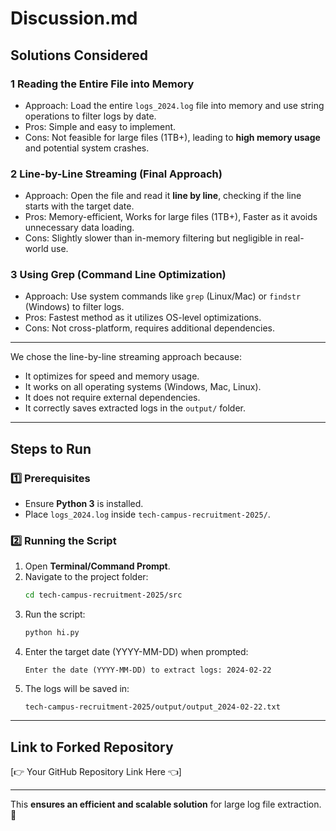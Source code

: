 # **Discussion.md**

## **Solutions Considered**

### **1️ Reading the Entire File into Memory**
- Approach: Load the entire `logs_2024.log` file into memory and use string operations to filter logs by date.
- Pros: Simple and easy to implement.
- Cons: Not feasible for large files (1TB+), leading to **high memory usage** and potential system crashes.

### **2️ Line-by-Line Streaming (Final Approach)**
- Approach: Open the file and read it **line by line**, checking if the line starts with the target date.
- Pros: Memory-efficient, Works for large files (1TB+), Faster as it avoids unnecessary data loading.
- Cons: Slightly slower than in-memory filtering but negligible in real-world use.

### **3️ Using Grep (Command Line Optimization)**
- Approach: Use system commands like `grep` (Linux/Mac) or `findstr` (Windows) to filter logs.
- Pros: Fastest method as it utilizes OS-level optimizations.
- Cons: Not cross-platform, requires additional dependencies.

---

We chose the line-by-line streaming approach because:
- It optimizes for speed and memory usage.
- It works on all operating systems (Windows, Mac, Linux).
- It does not require external dependencies.
- It correctly saves extracted logs in the `output/` folder.

---

## **Steps to Run**

### **1️⃣ Prerequisites**
- Ensure **Python 3** is installed.
- Place `logs_2024.log` inside `tech-campus-recruitment-2025/`.

### **2️⃣ Running the Script**
1. Open **Terminal/Command Prompt**.
2. Navigate to the project folder:
   ```sh
   cd tech-campus-recruitment-2025/src
   ```
3. Run the script:
   ```sh
   python hi.py
   ```
4. Enter the target date (YYYY-MM-DD) when prompted:
   ```
   Enter the date (YYYY-MM-DD) to extract logs: 2024-02-22
   ```
5. The logs will be saved in:
   ```
   tech-campus-recruitment-2025/output/output_2024-02-22.txt
   ```

---

## **Link to Forked Repository**
[👉 Your GitHub Repository Link Here 👈]

---

This **ensures an efficient and scalable solution** for large log file extraction. 🚀

